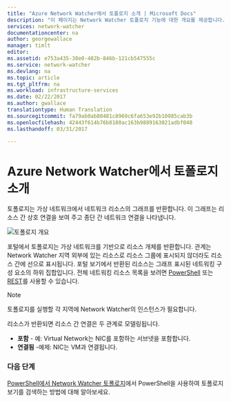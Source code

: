 ```yaml
---
title: "Azure Network Watcher에서 토폴로지 소개 | Microsoft Docs"
description: "이 페이지는 Network Watcher 토폴로지 기능에 대한 개요를 제공합니다."
services: network-watcher
documentationcenter: na
author: georgewallace
manager: timlt
editor: 
ms.assetid: e753a435-38e0-482b-846b-121cb547555c
ms.service: network-watcher
ms.devlang: na
ms.topic: article
ms.tgt_pltfrm: na
ms.workload: infrastructure-services
ms.date: 02/22/2017
ms.author: gwallace
translationtype: Human Translation
ms.sourcegitcommit: fa79ab0ab80481c8969c6fa653e92b10985cab3b
ms.openlocfilehash: 42443f614b76b8180ac163b9889163021adbf048
ms.lasthandoff: 03/31/2017

---
```


# <a name="introduction-to-topology-in-azure-network-watcher"></a>Azure Network Watcher에서 토폴로지 소개

토폴로지는 가상 네트워크에서 네트워크 리소스의 그래프를 반환합니다. 이 그래프는 리소스 간 상호 연결을 보여 주고 종단 간 네트워크 연결을 나타냅니다.

![토폴로지 개요][1]

포털에서 토폴로지는 가상 네트워크를 기반으로 리소스 개체를 반환합니다. 관계는 Network Watcher 지역 외부에 있는 리소스로 리소스 그룹에 표시되지 않더라도 리소스 간에 선으로 표시됩니다. 포털 보기에서 반환된 리소스는 그래프 표시된 네트워킹 구성 요소의 하위 집합입니다. 전체 네트워킹 리소스 목록을 보려면 [PowerShell](network-watcher-topology-powershell.md) 또는 [REST](network-watcher-topology-rest.md)를 사용할 수 있습니다.

> [!NOTE]
> 토폴로지를 실행할 각 지역에 Network Watcher의 인스턴스가 필요합니다.

리소스가 반환되면 리소스 간 연결은 두 관계로 모델링됩니다.

- **포함** - 예: Virtual Network는 NIC를 포함하는 서브넷을 포함합니다.
- **연결됨** -예제: NIC는 VM과 연결됩니다.

### <a name="next-steps"></a>다음 단계

[PowerShell에서 Network Watcher 토폴로지](network-watcher-topology-powershell.md)에서 PowerShell을 사용하여 토폴로지 보기를 검색하는 방법에 대해 알아보세요.

<!--Image references-->

[1]: ./media/network-watcher-topology-overview/topology.png

